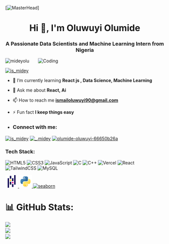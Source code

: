 [![MasterHead](https://commons.wikimedia.org/wiki/File:Digital_rain_banner.gif)]
<h1 align="center">Hi 👋, I'm Oluwuyi Olumide</h1>
<h3 align="center">A Passionate Data Scientists and Machine Learning Intern from Nigeria</h3>

<img align= "right" alt="Coding" width="400" src="https://camo.githubusercontent.com/cae12fddd9d6982901d82580bdf321d81fb299141098ca1c2d4891870827bf17/68747470733a2f2f6d69726f2e6d656469756d2e636f6d2f6d61782f313336302f302a37513379765349765f7430696f4a2d5a2e676966"/>



<p align="left"> <img src="https://komarev.com/ghpvc/?username=mideyolu&label=Profile%20views&color=0e75b6&style=flat" alt="mideyolu" /> </p>

<p align="left"> <a href="https://twitter.com/is_midey" target="blank"><img src="https://img.shields.io/twitter/follow/is_midey?logo=twitter&style=for-the-badge" alt="is_midey" /></a> </p>

- 🌱 I’m currently learning **React js , Data Science, Machine Learning**

- 💬 Ask me about **React, Ai**

- 📫 How to reach me **ismailoluwuyi90@gmail.com**

- ⚡ Fun fact **I keep things easy**

- <h3 align="left">Connect with me:</h3>
<p align="left">
<a href="https://twitter.com/is_midey" target="blank"><img align="center" src="https://raw.githubusercontent.com/rahuldkjain/github-profile-readme-generator/master/src/images/icons/Social/twitter.svg" alt="is_midey" height="30" width="40" /></a>
<a href="https://instagram.com/_.midey" target="blank"><img align="center" src="https://raw.githubusercontent.com/rahuldkjain/github-profile-readme-generator/master/src/images/icons/Social/instagram.svg" alt="_.midey" height="30" width="40" /></a>
<a href="https://linkedin.com/in/olumide-oluwuyi-66650b26a" target="blank"><img align="center" src="https://raw.githubusercontent.com/rahuldkjain/github-profile-readme-generator/master/src/images/icons/Social/linked-in-alt.svg" alt="olumide-oluwuyi-66650b26a" height="30" width="40" /></a>

<h3 align="left">Tech Stack:</h3>

![HTML5](https://img.shields.io/badge/html5-%23E34F26.svg?style=for-the-badge&logo=html5&logoColor=white) ![CSS3](https://img.shields.io/badge/css3-%231572B6.svg?style=for-the-badge&logo=css3&logoColor=white) ![JavaScript](https://img.shields.io/badge/javascript-%23323330.svg?style=for-the-badge&logo=javascript&logoColor=%23F7DF1E) ![C](https://img.shields.io/badge/c-%2300599C.svg?style=for-the-badge&logo=c&logoColor=white) ![C++](https://img.shields.io/badge/c++-%2300599C.svg?style=for-the-badge&logo=c%2B%2B&logoColor=white) ![Vercel](https://img.shields.io/badge/vercel-%23000000.svg?style=for-the-badge&logo=vercel&logoColor=white) ![React](https://img.shields.io/badge/react-%2320232a.svg?style=for-the-badge&logo=react&logoColor=%2361DAFB) ![TailwindCSS](https://img.shields.io/badge/tailwindcss-%2338B2AC.svg?style=for-the-badge&logo=tailwind-css&logoColor=white) ![MySQL](https://img.shields.io/badge/mysql-%2300000f.svg?style=for-the-badge&logo=mysql&logoColor=white) 
<p align="left"> <a href="https://pandas.pydata.org/" target="_blank" rel="noreferrer"> <img src="https://raw.githubusercontent.com/devicons/devicon/2ae2a900d2f041da66e950e4d48052658d850630/icons/pandas/pandas-original.svg" alt="pandas" width="40" height="40"/> </a> <a href="https://www.python.org" target="_blank" rel="noreferrer"> <img src="https://raw.githubusercontent.com/devicons/devicon/master/icons/python/python-original.svg" alt="python" width="40" height="40"/> </a> <a href="https://seaborn.pydata.org/" target="_blank" rel="noreferrer"> <img src="https://seaborn.pydata.org/_images/logo-mark-lightbg.svg" alt="seaborn" width="40" height="40"/> </a> </p>





# 📊 GitHub Stats:
![](https://github-readme-stats.vercel.app/api?username=mideyolu&theme=dark&hide_border=false&include_all_commits=false&count_private=false)<br/>
![](https://github-readme-streak-stats.herokuapp.com/?user=mideyolu&theme=dark&hide_border=false)<br/>
![](https://github-readme-stats.vercel.app/api/top-langs/?username=mideyolu&theme=dark&hide_border=false&include_all_commits=false&count_private=false&layout=compact)



<!-- Proudly created with GPRM ( https://gprm.itsvg.in ) -->
